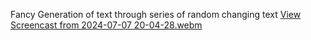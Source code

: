 Fancy Generation of text through series of random changing text
<a href="https://htmlpreview.github.io/?https://github.com/manish-ach/Templates/blob/main/Text-effect/text.html">View</a>
[Screencast from 2024-07-07 20-04-28.webm](https://github.com/manish-ach/Templates/assets/154651472/b0679951-008d-4dc9-95f1-275d76818577)
